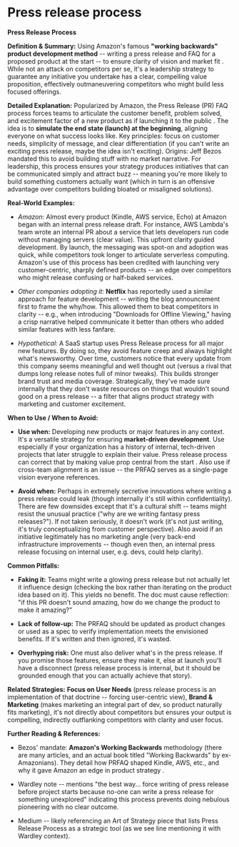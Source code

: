 # Press release process


**Press Release Process**

**Definition & Summary:** Using Amazon's famous **"working backwards" product development method** -- writing a press release and FAQ for a proposed product at the start -- to ensure clarity of vision and market fit . While not an attack on competitors per se, it's a leadership strategy to guarantee any initiative you undertake has a clear, compelling value proposition, effectively outmaneuvering competitors who might build less focused offerings.

**Detailed Explanation:** Popularized by Amazon, the Press Release (PR) FAQ process forces teams to articulate the customer benefit, problem solved, and excitement factor of a new product as if launching it to the public . The idea is to **simulate the end state (launch) at the beginning**, aligning everyone on what success looks like. Key principles: focus on customer needs, simplicity of message, and clear differentiation (if you can't write an exciting press release, maybe the idea isn't exciting). Origins: Jeff Bezos mandated this to avoid building stuff with no market narrative. For leadership, this process ensures your strategy produces initiatives that can be communicated simply and attract buzz -- meaning you're more likely to build something customers actually want (which in turn is an offensive advantage over competitors building bloated or misaligned solutions).

**Real-World Examples:**

-  *Amazon:* Almost every product (Kindle, AWS service, Echo) at Amazon began with an internal press release draft. For instance, AWS Lambda's team wrote an internal PR about a service that lets developers run code without managing servers (clear value). This upfront clarity guided development. By launch, the messaging was spot-on and adoption was quick, while competitors took longer to articulate serverless computing. Amazon's use of this process has been credited with launching very customer-centric, sharply defined products -- an edge over competitors who might release confusing or half-baked services.

-  *Other companies adopting it:* **Netflix** has reportedly used a similar approach for feature development -- writing the blog announcement first to frame the why/how. This allowed them to beat competitors in clarity -- e.g., when introducing "Downloads for Offline Viewing," having a crisp narrative helped communicate it better than others who added similar features with less fanfare.

-  *Hypothetical:* A SaaS startup uses Press Release process for all major new features. By doing so, they avoid feature creep and always highlight what's newsworthy. Over time, customers notice that every update from this company seems meaningful and well thought out (versus a rival that dumps long release notes full of minor tweaks). This builds stronger brand trust and media coverage. Strategically, they've made sure internally that they don't waste resources on things that wouldn't sound good on a press release -- a filter that aligns product strategy with marketing and customer excitement.

**When to Use / When to Avoid:**

-  **Use when:** Developing new products or major features in any context. It's a versatile strategy for ensuring **market-driven development**. Use especially if your organization has a history of internal, tech-driven projects that later struggle to explain their value. Press release process can correct that by making value prop central from the start . Also use if cross-team alignment is an issue -- the PRFAQ serves as a single-page vision everyone references.

-  **Avoid when:** Perhaps in extremely secretive innovations where writing a press release could leak (though internally it's still within confidentiality). There are few downsides except that it's a cultural shift -- teams might resist the unusual practice ("why are we writing fantasy press releases?"). If not taken seriously, it doesn't work (it's not just writing, it's truly conceptualizing from customer perspective). Also avoid if an initiative legitimately has no marketing angle (very back-end infrastructure improvements -- though even then, an internal press release focusing on internal user, e.g. devs, could help clarity).

**Common Pitfalls:**

-  **Faking it:** Teams might write a glowing press release but not actually let it influence design (checking the box rather than iterating on the product idea based on it). This yields no benefit. The doc must cause reflection: "if this PR doesn't sound amazing, how do we change the product to make it amazing?"

-  **Lack of follow-up:** The PRFAQ should be updated as product changes or used as a spec to verify implementation meets the envisioned benefits. If it's written and then ignored, it's wasted.

-  **Overhyping risk:** One must also deliver what's in the press release. If you promise those features, ensure they make it, else at launch you'll have a disconnect (press release process is internal, but it should be grounded enough that you can actually achieve that story).

**Related Strategies:** **Focus on User Needs** (press release process is an implementation of that doctrine -- forcing user-centric view), **Brand & Marketing** (makes marketing an integral part of dev, so product naturally fits marketing), it's not directly about competitors but ensures your output is compelling, indirectly outflanking competitors with clarity and user focus.

**Further Reading & References:**

-  Bezos' mandate: **Amazon's Working Backwards** methodology (there are many articles, and an actual book titled "Working Backwards" by ex-Amazonians). They detail how PRFAQ shaped Kindle, AWS, etc., and why it gave Amazon an edge in product strategy .

-  Wardley note -- mentions "the best way... force writing of press release before project starts because no-one can write a press release for something unexplored" indicating this process prevents doing nebulous pioneering with no clear outcome.

-  Medium -- likely referencing an Art of Strategy piece that lists Press Release Process as a strategic tool (as we see line mentioning it with Wardley context).
